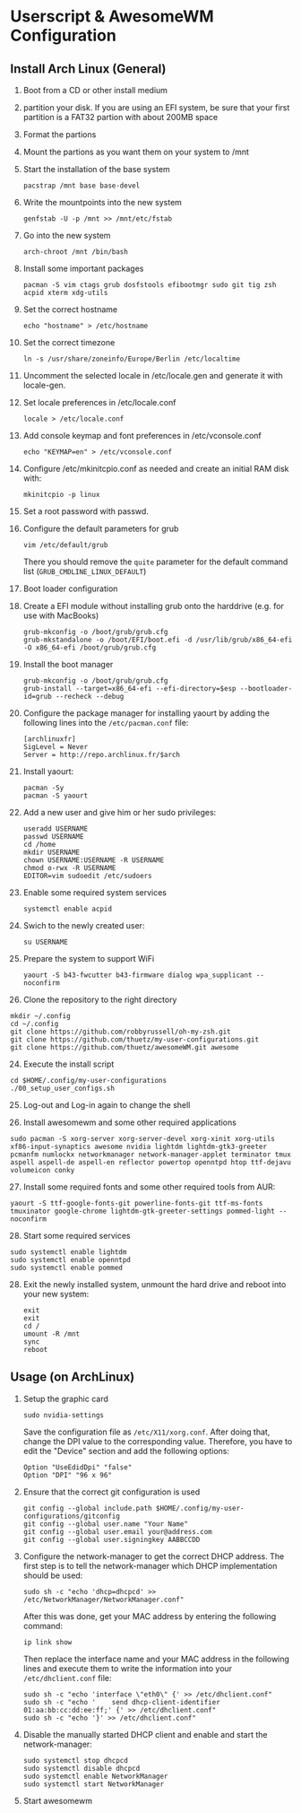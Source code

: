 Userscript & AwesomeWM Configuration
====================================

Install Arch Linux (General)
----------------------------
1. Boot from a CD or other install medium
2. partition your disk. If you are using an EFI system, be sure that your first partition is a FAT32 partion with about 200MB space
3. Format the partions
4. Mount the partions as you want them on your system to /mnt
5. Start the installation of the base system
   ```
   pacstrap /mnt base base-devel
   ```

6. Write the mountpoints into the new system
   ```
   genfstab -U -p /mnt >> /mnt/etc/fstab
   ```

7. Go into the new system
   ```
   arch-chroot /mnt /bin/bash
   ```

8. Install some important packages
   ```
   pacman -S vim ctags grub dosfstools efibootmgr sudo git tig zsh acpid xterm xdg-utils
   ```

9. Set the correct hostname
   ```
   echo "hostname" > /etc/hostname
   ```

10. Set the correct timezone
    ```
    ln -s /usr/share/zoneinfo/Europe/Berlin /etc/localtime
    ```

11. Uncomment the selected locale in /etc/locale.gen and generate it with locale-gen.
12. Set locale preferences in /etc/locale.conf
    ```
    locale > /etc/locale.conf
    ```

13. Add console keymap and font preferences in /etc/vconsole.conf
    ```
    echo "KEYMAP=en" > /etc/vconsole.conf
    ```

14. Configure /etc/mkinitcpio.conf as needed and create an initial RAM disk with:
    ```
    mkinitcpio -p linux
    ```

15. Set a root password with passwd.
16. Configure the default parameters for grub
    ```
    vim /etc/default/grub
    ```
    There you should remove the ```quite``` parameter for the default command list (```GRUB_CMDLINE_LINUX_DEFAULT```)

17. Boot loader configuration
  1. Create a EFI module without installing grub onto the harddrive (e.g. for use with MacBooks)
     ```
     grub-mkconfig -o /boot/grub/grub.cfg
     grub-mkstandalone -o /boot/EFI/boot.efi -d /usr/lib/grub/x86_64-efi -O x86_64-efi /boot/grub/grub.cfg
     ```

  2. Install the boot manager
     ```
     grub-mkconfig -o /boot/grub/grub.cfg
     grub-install --target=x86_64-efi --efi-directory=$esp --bootloader-id=grub --recheck --debug
     ```

18. Configure the package manager for installing yaourt by adding the following lines into the ```/etc/pacman.conf``` file:
    ```
    [archlinuxfr]
    SigLevel = Never
    Server = http://repo.archlinux.fr/$arch
    ```

19. Install yaourt:
    ```
    pacman -Sy
    pacman -S yaourt
    ```

20. Add a new user and give him or her sudo privileges:
    ```
    useradd USERNAME
    passwd USERNAME
    cd /home
    mkdir USERNAME
    chown USERNAME:USERNAME -R USERNAME
    chmod o-rwx -R USERNAME
    EDITOR=vim sudoedit /etc/sudoers
    ```

21. Enable some required system services
    ```
    systemctl enable acpid
    ```

22. Swich to the newly created user:
    ```
    su USERNAME
    ```

22. Prepare the system to support WiFi
    ```
    yaourt -S b43-fwcutter b43-firmware dialog wpa_supplicant --noconfirm
    ```

23. Clone the repository to the right directory
   ```
   mkdir ~/.config
   cd ~/.config
   git clone https://github.com/robbyrussell/oh-my-zsh.git
   git clone https://github.com/thuetz/my-user-configurations.git
   git clone https://github.com/thuetz/awesomeWM.git awesome
   ```

24. Execute the install script
   ```
   cd $HOME/.config/my-user-configurations
   ./00_setup_user_configs.sh
   ```

25. Log-out and Log-in again to change the shell

26. Install awesomewm and some other required applications
   ```
   sudo pacman -S xorg-server xorg-server-devel xorg-xinit xorg-utils xf86-input-synaptics awesome nvidia lightdm lightdm-gtk3-greeter pcmanfm numlockx networkmanager network-manager-applet terminator tmux aspell aspell-de aspell-en reflector powertop openntpd htop ttf-dejavu volumeicon conky
   ```

27. Install some required fonts and some other required tools from AUR:
   ```
   yaourt -S ttf-google-fonts-git powerline-fonts-git ttf-ms-fonts tmuxinator google-chrome lightdm-gtk-greeter-settings pommed-light --noconfirm
   ```

28. Start some required services
   ```
   sudo systemctl enable lightdm
   sudo systemctl enable openntpd
   sudo systemctl enable pommed
   ```

28. Exit the newly installed system, unmount the hard drive and reboot into your new system:
    ```
    exit
    exit
    cd /
    umount -R /mnt
    sync
    reboot
    ```

Usage (on ArchLinux)
--------------------
1. Setup the graphic card
   ```
   sudo nvidia-settings
   ```
   Save the configuration file as ```/etc/X11/xorg.conf```. After doing that, change the DPI value to the corresponding value. Therefore, you have to edit the "Device" section and add the following options:
   ```
   Option "UseEdidDpi" "false"
   Option "DPI" "96 x 96"
   ```

2. Ensure that the correct git configuration is used
   ```
   git config --global include.path $HOME/.config/my-user-configurations/gitconfig
   git config --global user.name "Your Name"
   git config --global user.email your@address.com
   git config --global user.signingkey AABBCCDD
   ```

3. Configure the network-manager to get the correct DHCP address. The first step is to tell the network-manager which DHCP implementation should be used:
   ```
   sudo sh -c "echo 'dhcp=dhcpcd' >> /etc/NetworkManager/NetworkManager.conf"
   ```
   After this was done, get your MAC address by entering the following command:
   ```
   ip link show
   ```
   Then replace the interface name and your MAC address in the following lines and execute them to write the information into your ```/etc/dhclient.conf``` file:
   ```
   sudo sh -c "echo 'interface \"eth0\" {' >> /etc/dhclient.conf"
   sudo sh -c "echo '    send dhcp-client-identifier 01:aa:bb:cc:dd:ee:ff;' {' >> /etc/dhclient.conf"
   sudo sh -c "echo '}' >> /etc/dhclient.conf"
   ```

4. Disable the manually started DHCP client and enable and start the network-manager:
   ```
   sudo systemctl stop dhcpcd
   sudo systemctl disable dhcpcd
   sudo systemctl enable NetworkManager
   sudo systemctl start NetworkManager
   ```

5. Start awesomewm
